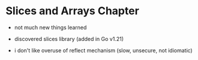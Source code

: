 # Slices and Arrays Chapter

- not much new things learned

- discovered slices library (added in Go v1.21)

- i don't like overuse of reflect mechanism (slow, unsecure, not idiomatic)
